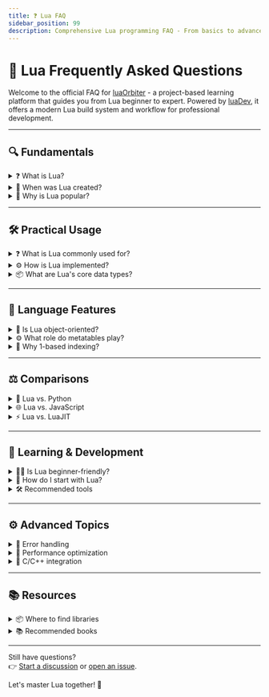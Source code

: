 ```yaml
---
title: ❓ Lua FAQ
sidebar_position: 99
description: Comprehensive Lua programming FAQ - From basics to advanced concepts
---
```


# 🧠 Lua Frequently Asked Questions

Welcome to the official FAQ for [luaOrbiter](https://github.com/hetfs/luaOrbiter) - a project-based learning platform that guides you from Lua beginner to expert. Powered by [luaDev](https://github.com/hetfs/luaDev), it offers a modern Lua build system and workflow for professional development.

---

## 🔍 Fundamentals

<details>
<summary>❓ What is Lua?</summary>

Lua is a **lightweight, embeddable scripting language** designed for:
- Extending existing applications
- Game development and modding
- Embedded systems programming
- Configuration scripting

Key features:
- Minimal footprint (~1MB)
- Cross-platform compatibility
- Simple syntax with only 22 reserved keywords
- Powerful data description with tables
</details>

<details>
<summary>📅 When was Lua created?</summary>

- Created in 1993 by Roberto Ierusalimschy, Waldemar Celes, and Luiz Henrique de Figueiredo
- Version 1.0 completed mid-1993 (never publicly released)
- First public release (v1.1) in 1994
- Current stable version: Lua 5.4 (2021)
</details>

<details>
<summary>🌟 Why is Lua popular?</summary>

Lua's popularity stems from:
- **Embeddability**: Integrates seamlessly into existing systems
- **Performance**: Fast execution (especially with LuaJIT)
- **Simplicity**: Shallow learning curve
- **Portability**: Runs on virtually any platform
- **Flexibility**: Supports multiple programming paradigms
</details>

---

## 🛠 Practical Usage

<details>
<summary>❓ What is Lua commonly used for?</summary>

Lua excels in:
- 🎮 **Game engines**: Roblox, World of Warcraft, CryEngine
- 🔌 **IoT & embedded systems**: Routers, sensors, OpenWrt
- 🧠 **Databases & AI**: Redis, Tarantool
- 🖥 **Tools & utilities**: Neovim, VLC, Wireshark plugins
- 🌐 **Web servers**: NGINX via OpenResty

Key strengths:
- Minimal runtime footprint
- Blazing fast execution
- Seamless C/C++ integration
</details>

<details>
<summary>⚙️ How is Lua implemented?</summary>

- **Written in**: ANSI C (compatible with C++)
- **Execution model**: Typically interpreted, compiles to bytecode
- **Memory management**: Automatic garbage collection
- **Typing system**: Dynamic, weak typing
</details>

<details>
<summary>📦 What are Lua's core data types?</summary>

Basic types:
- `number` (integer/float)
- `string`
- `boolean`
- `nil`
- `table` (arrays/dictionaries/objects)
- `function`
- `userdata` (for C integration)

```lua
-- Example type usage
local score = 100          -- number
local name = "Mario"       -- string
local is_active = true     -- boolean
local items = {}           -- table
local callback = function() end  -- function
```
</details>

---

## 🧩 Language Features

<details>
<summary>🧱 Is Lua object-oriented?</summary>

Lua uses **prototype-based OOP** through tables and metatables:

```lua
local Animal = {}
Animal.__index = Animal

function Animal.new(name)
  return setmetatable({name = name}, Animal)
end

function Animal:speak()
  print(self.name .. " makes a sound!")
end

-- Usage
local dog = Animal.new("Fido")
dog:speak()  -- Output: "Fido makes a sound!"
```

Key concepts:
- No traditional classes
- Inheritance via metatable chaining
- Polymorphism through function assignment
</details>

<details>
<summary>⚙️ What role do metatables play?</summary>

Metatables enable advanced table behaviors:
- Operator overloading (`__add`, `__mul`)
- Custom indexing (`__index`, `__newindex`)
- Method chaining
- Prototype-based inheritance

```lua
local vector = {x=1, y=2}
local mt = {
  __add = function(v1, v2)
    return {x=v1.x+v2.x, y=v1.y+v2.y}
  end
}
setmetatable(vector, mt)

local result = vector + vector
print(result.x, result.y)  -- Output: 2, 4
```
</details>

<details>
<summary>🔢 Why 1-based indexing?</summary>

Lua arrays start at index 1 because:
1. Aligns with mathematical conventions
2. Simplifies range operations (`1..#array`)
3. More intuitive for non-programmers

For C interoperability:
```lua
-- Create 0-indexed wrapper
function create_zero_indexed(t)
  return setmetatable({}, {
    __index = function(_, k) return t[k+1] end,
    __newindex = function(_, k, v) t[k+1] = v end
  })
end
```
</details>

---

## ⚖️ Comparisons

<details>
<summary>🐍 Lua vs. Python</summary>

| Aspect          | Lua                      | Python                   |
|-----------------|--------------------------|--------------------------|
| **Best for**    | Embedded systems, games | Data science, scripting  |
| **Runtime**     | ~1MB                     | 25-100MB+               |
| **Learning**    | 1-2 weeks basics        | 2-4 weeks basics        |
| **Performance** | Faster (especially JIT) | Slower                  |
| **Ecosystem**   | Compact, focused        | Vast, comprehensive     |

**Choose Lua for**: Embedded systems, game modding, performance-critical tasks  
**Choose Python for**: Data analysis, machine learning, large applications
</details>

<details>
<summary>🌐 Lua vs. JavaScript</summary>

| Feature             | Lua               | JavaScript         |
|---------------------|-------------------|--------------------|
| **Concurrency**     | Coroutines        | Async/await        |
| **Embedding**       | Excellent         | Limited            |
| **Memory Footprint**| ~1MB              | 10-100MB+          |
| **Typing**          | Dynamic weak      | Dynamic strong     |
| **Primary Use**     | Embedded, games   | Web applications   |
</details>

<details>
<summary>⚡ Lua vs. LuaJIT</summary>

| Feature          | Lua 5.4           | LuaJIT 2.1         |
|------------------|-------------------|--------------------|
| **Performance**  | Moderate          | 5-10x faster       |
| **FFI**          | Manual C API      | Native FFI         |
| **Bitwise Ops**  | ✅ (5.3+)         | ✅                 |
| **iOS Support**  | ✅                | Limited            |
| **Best For**     | Portability       | Performance        |
</details>

---

## 🚀 Learning & Development

<details>
<summary>🧑‍🎓 Is Lua beginner-friendly?</summary>

**Absolutely!** Lua is ideal for beginners due to:
- Minimalistic syntax (only 22 keywords)
- REPL for immediate experimentation
- Unified data model (tables for everything)
- Gentle learning curve

**Learning timeline**:
- Basics: 1-2 weeks
- Intermediate: 1-2 months
- Advanced: 3-6 months
</details>

<details>
<summary>🚀 How do I start with Lua?</summary>

1. Install [luaDev](https://github.com/hetfs/luaDev)
2. Learn fundamentals:
   ```lua
   -- Hello World
   print("Hello, Lua!")
   
   -- Variables
   local score = 100
   
   -- Control flow
   if score > 50 then
     print("Pass!")
   end
   ```
3. Master tables and metatables
4. Explore OOP patterns
5. Build projects: game mods, CLI tools, plugins

[Beginner tutorials →](https://github.com/hetfs/luaOrbiter)
</details>

<details>
<summary>🛠 Recommended tools</summary>

### Editors:
- [VSCode + Lua Extension](https://marketplace.visualstudio.com/items?itemName=sumneko.lua)
- [ZeroBrane Studio](https://studio.zerobrane.com/)
- [Neovim](https://neovim.io/)

### CLI Tools:
- `luacheck`: Linting
- `busted`: Testing framework
- `luarocks`: Package manager
</details>

---

## ⚙️ Advanced Topics

<details>
<summary>🛑 Error handling</summary>

Use protected calls:
```lua
-- Basic error catching
local ok, err = pcall(function()
  error("Something broke!")
end)

if not ok then
  print("Error:", err)
end

-- With stack traces
xpcall(function()
  error("Critical failure!")
end, function(err)
  print(debug.traceback(err))
end)
```
</details>

<details>
<summary>🚀 Performance optimization</summary>

Best practices:
1. Use `local` variables
2. Pre-allocate large arrays
3. Avoid temporary table creation
4. Use `table.concat()` for string building
5. Leverage LuaJIT when possible

```lua
-- Optimized string concatenation
local parts = {}
for i = 1, 10000 do
  parts[i] = tostring(i)
end
local result = table.concat(parts)
```
</details>

<details>
<summary>🔌 C/C++ integration</summary>

Binding C functions to Lua:
```c
#include <lua.h>
#include <lauxlib.h>

int l_add(lua_State *L) {
  int a = luaL_checkinteger(L, 1);
  int b = luaL_checkinteger(L, 2);
  lua_pushinteger(L, a + b);
  return 1;
}

static const luaL_Reg lib[] = {
  {"add", l_add},
  {NULL, NULL}
};

int luaopen_mylib(lua_State *L) {
  luaL_newlib(L, lib);
  return 1;
}
```

Lua usage:
```lua
local mylib = require("mylib")
print(mylib.add(2, 3))  -- Output: 5
```
</details>

---

## 📚 Resources

<details>
<summary>📦 Where to find libraries</summary>

- [LuaRocks](https://luarocks.org): Official package repository
- [Awesome Lua](https://github.com/LewisJEllis/awesome-lua): Curated library list
- [Lua Users Wiki](http://lua-users.org/wiki/): Community knowledge base
</details>

<details>
<summary>📚 Recommended books</summary>

1. "Programming in Lua" (4th ed.) by Roberto Ierusalimschy
2. "Lua Programming Gems" edited by Luiz Henrique de Figueiredo
3. "Beginning Lua Programming" by Kurt Jung and Aaron Brown
</details>

---

Still have questions?  
👉 [Start a discussion](https://github.com/hetfs/luaOrbiter/discussions) or [open an issue](https://github.com/hetfs/luaOrbiter/issues).

Let's master Lua together! 🚀
